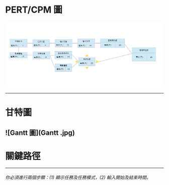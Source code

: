 # PERT/CPM 圖
![PERT/CPM 圖](image_PERT.png)

---
# 甘特圖
![Gantt 圖](Gantt .jpg)
---
# 關鍵路徑
---

###### 你必須進行兩個步驟：(1) 顯示任務及任務模式，(2) 輸入開始及結束時間。
